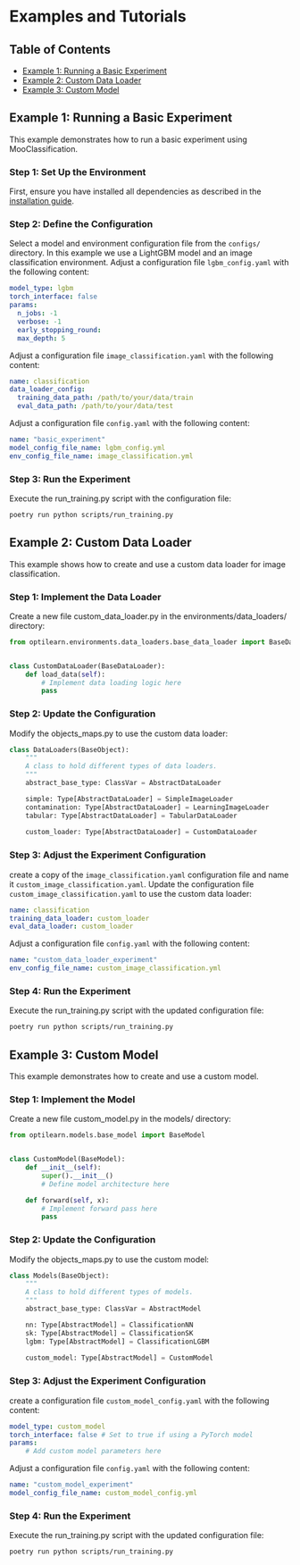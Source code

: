# Examples and Tutorials
## Table of Contents
- [Example 1: Running a Basic Experiment](#example-1-running-a-basic-experiment)
- [Example 2: Custom Data Loader](#example-2-custom-data-loader)
- [Example 3: Custom Model](#example-3-custom-model)

## Example 1: Running a Basic Experiment

This example demonstrates how to run a basic experiment using MooClassification.

### Step 1: Set Up the Environment

First, ensure you have installed all dependencies as described in the [installation guide](installation.md).

### Step 2: Define the Configuration
Select a model and environment configuration file from the `configs/` directory.
In this example we use a LightGBM model and an image classification environment.
Adjust a configuration file `lgbm_config.yaml` with the following content:
```yaml
model_type: lgbm
torch_interface: false
params:
  n_jobs: -1
  verbose: -1
  early_stopping_round:
  max_depth: 5

```
Adjust a configuration file `image_classification.yaml` with the following content:
```yaml
name: classification
data_loader_config:
  training_data_path: /path/to/your/data/train
  eval_data_path: /path/to/your/data/test
```
Adjust a configuration file `config.yaml` with the following content:

```yaml
name: "basic_experiment"
model_config_file_name: lgbm_config.yml
env_config_file_name: image_classification.yml
```


### Step 3: Run the Experiment
Execute the run_training.py script with the configuration file:
    
```bash
poetry run python scripts/run_training.py
```

## Example 2: Custom Data Loader

This example shows how to create and use a custom data loader for image classification.
### Step 1: Implement the Data Loader
Create a new file custom_data_loader.py in the environments/data_loaders/ directory:

```python
from optilearn.environments.data_loaders.base_data_loader import BaseDataLoader


class CustomDataLoader(BaseDataLoader):
    def load_data(self):
        # Implement data loading logic here
        pass
```
### Step 2: Update the Configuration
Modify the objects_maps.py to use the custom data loader:

```python
class DataLoaders(BaseObject):
    """
    A class to hold different types of data loaders.
    """
    abstract_base_type: ClassVar = AbstractDataLoader

    simple: Type[AbstractDataLoader] = SimpleImageLoader
    contamination: Type[AbstractDataLoader] = LearningImageLoader
    tabular: Type[AbstractDataLoader] = TabularDataLoader
    
    custom_loader: Type[AbstractDataLoader] = CustomDataLoader
```

### Step 3: Adjust the Experiment Configuration
create a copy of the `image_classification.yaml` configuration file and name it `custom_image_classification.yaml`.
Update the configuration file `custom_image_classification.yaml` to use the custom data loader:
```yaml
name: classification
training_data_loader: custom_loader
eval_data_loader: custom_loader
```
Adjust a configuration file `config.yaml` with the following content:

```yaml
name: "custom_data_loader_experiment"
env_config_file_name: custom_image_classification.yml
```
### Step 4: Run the Experiment
Execute the run_training.py script with the updated configuration file:
```bash
poetry run python scripts/run_training.py
```

## Example 3: Custom Model
This example demonstrates how to create and use a custom model.  
### Step 1: Implement the Model
Create a new file custom_model.py in the models/ directory:

```python
from optilearn.models.base_model import BaseModel


class CustomModel(BaseModel):
    def __init__(self):
        super().__init__()
        # Define model architecture here

    def forward(self, x):
        # Implement forward pass here
        pass
```
### Step 2: Update the Configuration
Modify the objects_maps.py to use the custom model:
```python
class Models(BaseObject):
    """
    A class to hold different types of models.
    """
    abstract_base_type: ClassVar = AbstractModel

    nn: Type[AbstractModel] = ClassificationNN
    sk: Type[AbstractModel] = ClassificationSK
    lgbm: Type[AbstractModel] = ClassificationLGBM
    
    custom_model: Type[AbstractModel] = CustomModel
```

### Step 3: Adjust the Experiment Configuration
create a configuration file `custom_model_config.yaml` with the following content:
```yaml
model_type: custom_model
torch_interface: false # Set to true if using a PyTorch model
params:
    # Add custom model parameters here
```
Adjust a configuration file `config.yaml` with the following content:

```yaml
name: "custom_model_experiment"
model_config_file_name: custom_model_config.yml
```
### Step 4: Run the Experiment
Execute the run_training.py script with the updated configuration file:
```bash
poetry run python scripts/run_training.py
```
